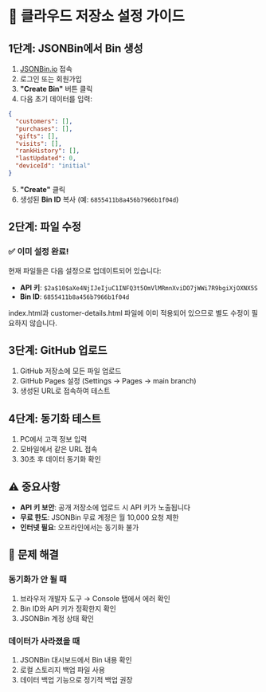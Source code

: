 # 🚀 클라우드 저장소 설정 가이드

## 1단계: JSONBin에서 Bin 생성

1. [JSONBin.io](https://jsonbin.io/) 접속
2. 로그인 또는 회원가입
3. **"Create Bin"** 버튼 클릭
4. 다음 초기 데이터를 입력:

```json
{
  "customers": [],
  "purchases": [],
  "gifts": [],
  "visits": [],
  "rankHistory": [],
  "lastUpdated": 0,
  "deviceId": "initial"
}
```

5. **"Create"** 클릭
6. 생성된 **Bin ID** 복사 (예: `6855411b8a456b7966b1f04d`)

## 2단계: 파일 수정

### ✅ 이미 설정 완료!
현재 파일들은 다음 설정으로 업데이트되어 있습니다:

- **API 키**: `$2a$10$aXe4NjIJeIjuC1INFQ3t5OmVlMRmnXviDO7jWWi7R9bgiXjOXNX5S`
- **Bin ID**: `6855411b8a456b7966b1f04d`

index.html과 customer-details.html 파일에 이미 적용되어 있으므로 별도 수정이 필요하지 않습니다.

## 3단계: GitHub 업로드

1. GitHub 저장소에 모든 파일 업로드
2. GitHub Pages 설정 (Settings → Pages → main branch)
3. 생성된 URL로 접속하여 테스트

## 4단계: 동기화 테스트

1. PC에서 고객 정보 입력
2. 모바일에서 같은 URL 접속
3. 30초 후 데이터 동기화 확인

## ⚠️ 중요사항

- **API 키 보안**: 공개 저장소에 업로드 시 API 키가 노출됩니다
- **무료 한도**: JSONBin 무료 계정은 월 10,000 요청 제한
- **인터넷 필요**: 오프라인에서는 동기화 불가

## 🔧 문제 해결

### 동기화가 안 될 때
1. 브라우저 개발자 도구 → Console 탭에서 에러 확인
2. Bin ID와 API 키가 정확한지 확인
3. JSONBin 계정 상태 확인

### 데이터가 사라졌을 때
1. JSONBin 대시보드에서 Bin 내용 확인
2. 로컬 스토리지 백업 파일 사용
3. 데이터 백업 기능으로 정기적 백업 권장 